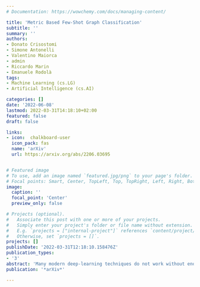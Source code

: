 ```yaml
---
# Documentation: https://wowchemy.com/docs/managing-content/

title: 'Metric Based Few-Shot Graph Classification'
subtitle: ''
summary: ''
authors:
- Donato Crisostomi
- Simone Antonelli
- Valentino Maiorca
- admin
- Riccardo Marin
- Emanuele Rodolà
tags:
- Machine Learning (cs.LG)
- Artificial Intelligence (cs.AI)

categories: []
date: '2022-06-08'
lastmod: 2022-03-31T14:18:10+02:00
featured: false
draft: false

links:
- icon:  chalkboard-user
  icon_pack: fas
  name: 'arXiv'
  url: https://arxiv.org/abs/2206.03695


# Featured image
# To use, add an image named `featured.jpg/png` to your page's folder.
# Focal points: Smart, Center, TopLeft, Top, TopRight, Left, Right, BottomLeft, Bottom, BottomRight.
image:
  caption: ''
  focal_point: 'Center'
  preview_only: false

# Projects (optional).
#   Associate this post with one or more of your projects.
#   Simply enter your project's folder or file name without extension.
#   E.g. `projects = ["internal-project"]` references `content/project/deep-learning/index.md`.
#   Otherwise, set `projects = []`.
projects: []
publishDate: '2022-03-31T12:18:10.158476Z'
publication_types:
- '3'
abstract: 'Many modern deep-learning techniques do not work without enormous datasets. At the same time, several fields demand methods working in scarcity of data. This problem is even more complex when the samples have varying structures, as in the case of graphs. Graph representation learning techniques have recently proven successful in a variety of domains. Nevertheless, the employed architectures perform miserably when faced with data scarcity. On the other hand, few-shot learning allows employing modern deep learning models in scarce data regimes without waiving their effectiveness. In this work, we tackle the problem of few-shot graph classification, showing that equipping a simple distance metric learning baseline with a state-of-the-art graph embedder allows to obtain competitive results on the task.While the simplicity of the architecture is enough to outperform more complex ones, it also allows straightforward additions. To this end, we show that additional improvements may be obtained by encouraging a task-conditioned embedding space. Finally, we propose a MixUp-based online data augmentation technique acting in the latent space and show its effectiveness on the task.'
publication: '*arXiv*'

---
```

